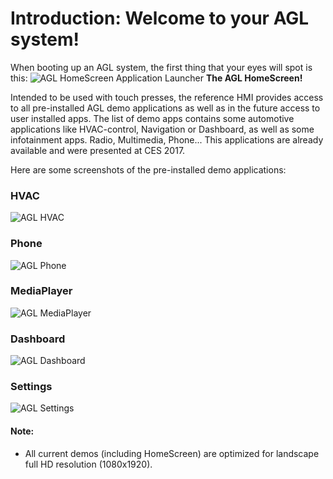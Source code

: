 # Introduction: Welcome to your AGL system!
When booting up an AGL system, the first thing that your eyes will spot is this:
![AGL HomeScreen Application Launcher](images/homescreen_applauncher.png)
**The AGL HomeScreen!**

Intended to be used with touch presses, the reference HMI provides access to all pre-installed AGL demo applications as well as in the future access to user installed apps. The list of demo apps contains some automotive applications like HVAC-control, Navigation or Dashboard, as well as some infotainment apps. Radio, Multimedia, Phone...
This applications are already available and were presented at CES 2017.

Here are some screenshots of the pre-installed demo applications:

### HVAC
![AGL HVAC](images/hvac.png)
### Phone
![AGL Phone](images/phone.png)
### MediaPlayer
![AGL MediaPlayer](images/multimedia.png)
### Dashboard
![AGL Dashboard](images/dashboard.png)
### Settings
![AGL Settings](images/settings.png)

#### Note:
* All current demos (including HomeScreen) are optimized for landscape full HD resolution (1080x1920).
